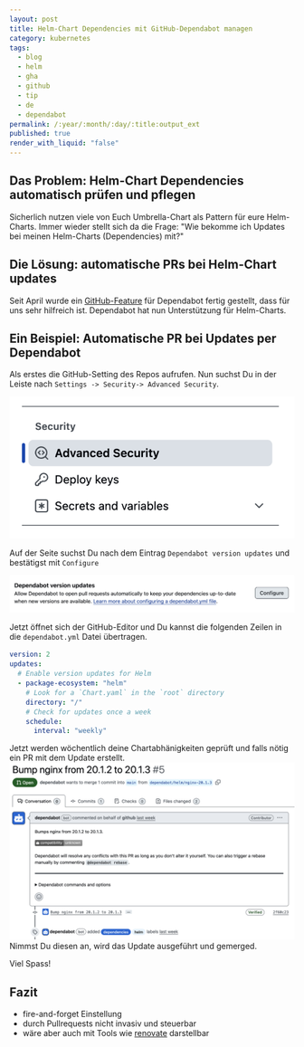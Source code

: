 ```yaml
---
layout: post
title: Helm-Chart Dependencies mit GitHub-Dependabot managen
category: kubernetes
tags:
  - blog
  - helm
  - gha
  - github
  - tip
  - de
  - dependabot
permalink: /:year/:month/:day/:title:output_ext
published: true
render_with_liquid: "false"
---
```


## Das Problem: Helm-Chart Dependencies automatisch prüfen und pflegen
Sicherlich nutzen viele von Euch Umbrella-Chart als Pattern für eure Helm-Charts. Immer wieder stellt sich da die Frage: "Wie bekomme ich Updates bei meinen Helm-Charts (Dependencies) mit?"

## Die Lösung: automatische PRs bei Helm-Chart updates
Seit April wurde ein [GitHub-Feature](https://github.com/dependabot/dependabot-core/issues/2237) für Dependabot fertig gestellt, dass für uns sehr hilfreich ist. Dependabot hat nun Unterstützung für Helm-Charts.

## Ein Beispiel:  Automatische PR bei Updates per Dependabot
Als erstes die GitHub-Setting des Repos aufrufen. Nun suchst Du in der Leiste nach `Settings -> Security-> Advanced Security`.

![GitHub-Security Settings](assets/images/gh-adv-security.png)

Auf der Seite suchst Du nach dem Eintrag `Dependabot version updates` und bestätigst mit `Configure`

![Dependabot Settings](assets/images/gh-dependabot-version.png)

Jetzt öffnet sich der GitHub-Editor und Du kannst die folgenden Zeilen in die `dependabot.yml` Datei übertragen.
```yaml
version: 2
updates:
  # Enable version updates for Helm
  - package-ecosystem: "helm"
    # Look for a `Chart.yaml` in the `root` directory
    directory: "/"
    # Check for updates once a week
    schedule:
      interval: "weekly"
```

Jetzt werden wöchentlich deine Chartabhänigkeiten geprüft und falls nötig ein PR mit dem Update erstellt.
![Dependabot Settings](assets/images/gh-pr-dependabot.png)
Nimmst Du diesen an, wird das Update ausgeführt und gemerged. 

Viel Spass!
## Fazit
- fire-and-forget Einstellung
- durch Pullrequests nicht invasiv und steuerbar
- wäre aber auch mit Tools wie [renovate](https://www.mend.io/renovate/) darstellbar
